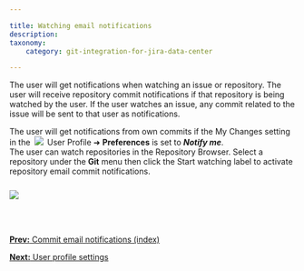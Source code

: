 ```yaml
---

title: Watching email notifications
description:
taxonomy:
    category: git-integration-for-jira-data-center

---
```


The user will get notifications when watching an issue or repository. The user will receive repository commit notifications if that repository is being watched by the user. If the user watches an issue, any commit related to the issue will be sent to that user as notifications.

<div class="bbb-callout bbb--info">
    <div class="irow">
    <div class="ilogobox">
        <span class="logoimg"></span>
    </div>
    <div class="imsgbox">
        The user will get notifications from own commits if the My Changes setting in the <img src='/wp-content/uploads/gij-profile-icon.png' style='margin:0 3px' /> User Profile ➜ <b>Preferences</b> is set to <b><i>Notify me</i></b>.
    </div>
    </div>
</div>

<div class="bbb-callout bbb--tip">
    <div class="irow">
    <div class="ilogobox">
        <span class="logoimg"></span>
    </div>
    <div class="imsgbox">
        The user can watch repositories in the Repository Browser. Select a repository under the <b>Git</b> menu then click the Start watching label to activate repository email commit notifications.<br>
        <p><img src='/wp-content/uploads/gij-git-viewer-watch-git-repos.png' style='margin:25px auto 0 auto;display:block;max-width:100%' /></p>
    </div>
    </div>
</div>

<br>
<br>

[**Prev:** Commit email notifications (index)](/git-integration-for-jira-data-center/commit-email-notifications-gij-self-managed)

[**Next:** User profile settings](/git-integration-for-jira-data-center/User-profile-settings-gij-self-managed)


